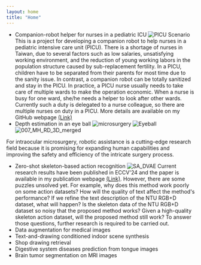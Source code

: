 ```yaml
---
layout: home
title: "Home"
---
```


- Companion-robot helper for nurses in a pediatric ICU
![PICU Scenario](http://yangchihyuan.github.io/assets/img/PICU_Scenario_1.jpg)
This is a project for developing a companion robot to help nurses in a pediatric intensive care unit (PICU). There is a shortage of nurses in Taiwan, due to several factors such as low salaries, unsatisfying working environment, and the reduction of young working labors in the population structure caused by sub-replacement fertility. In a PICU, children have to be separated from their parents for most time due to the sanity issue. In contrast, a companion robot can be totally sanitized and stay in the PICU. In practice, a PICU nurse usually needs to take care of multiple wards to make the operation economic. When a nurse is busy for one ward, she/he needs a helper to look after other wards. Currently such a duty is delegated to a nurse colleague, so there are multiple nurses on duty in a PICU.
More details are available on my GitHub webpage [(Link)](https://github.com/yangchihyuan/ZenboNurseHelper)
- Depth estimation in an eye ball
![microsurgery](http://yangchihyuan.github.io/assets/img/microsurgery.jpg)
![Eyeball](http://yangchihyuan.github.io/assets/img/Eyeball.jpg)
![007_MH_RD_3D_merged](http://yangchihyuan.github.io/assets/img/007_MH_RD_3D_merged.mp4_20240805_153856.573.jpg)

For intraocular microsurgery, robotic assistance is a cutting-edge research field because it is promising for expanding human capabilities and improving the safety and efficiency of the intricate surgery process. 
- Zero-shot skeleton-based action recognition
![SA_DVAE](https://yangchihyuan.github.io/publications/ECCV_24_SA_DVAE.jpg)
Current research results have been published in ECCV'24 and the paper is available in my publication webpage [(Link)](https://yangchihyuan.github.io/publications). However, there are some puzzles unsolved yet. For example, why does this method work poorly on some action datasets? How will the quality of text affect the method's performance? If we refine the text description of the NTU RGB+D dataset, what will happen? Is the skeleton data of the NTU RGB+D dataset so noisy that the proposed method works? Given a high-quality skeleton action dataset, will the proposed method still work?
To answer those questions, further research is required to be carried out.
- Data augmentation for medical images
- Text-and-drawing conditioned indoor scene synthesis
- Shop drawing retrieval
- Digestive system diseases prediction from tongue images
- Brain tumor segmentation on MRI images
